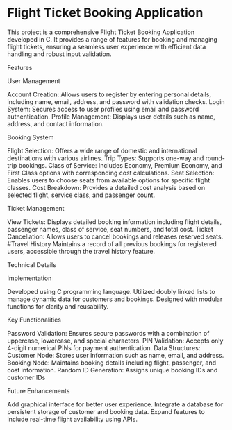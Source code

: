 # Flight Ticket Booking Application
This project is a comprehensive Flight Ticket Booking Application developed in C. It provides a range of features for booking and managing flight tickets, ensuring a seamless user experience with efficient data handling and robust input validation.

Features

User Management

Account Creation: Allows users to register by entering personal details, including name, email, address, and password with validation checks.
Login System: Secures access to user profiles using email and password authentication.
Profile Management: Displays user details such as name, address, and contact information.

Booking System

Flight Selection: Offers a wide range of domestic and international destinations with various airlines.
Trip Types: Supports one-way and round-trip bookings.
Class of Service: Includes Economy, Premium Economy, and First Class options with corresponding cost calculations.
Seat Selection: Enables users to choose seats from available options for specific flight classes.
Cost Breakdown: Provides a detailed cost analysis based on selected flight, service class, and passenger count.

Ticket Management

View Tickets: Displays detailed booking information including flight details, passenger names, class of service, seat numbers, and total cost.
Ticket Cancellation: Allows users to cancel bookings and releases reserved seats.
#Travel History
Maintains a record of all previous bookings for registered users, accessible through the travel history feature.

Technical Details

Implementation

Developed using C programming language.
Utilized doubly linked lists to manage dynamic data for customers and bookings.
Designed with modular functions for clarity and reusability.

Key Functionalities

Password Validation: Ensures secure passwords with a combination of uppercase, lowercase, and special characters.
PIN Validation: Accepts only 4-digit numerical PINs for payment authentication.
Data Structures:
Customer Node: Stores user information such as name, email, and address.
Booking Node: Maintains booking details including flight, passenger, and cost information.
Random ID Generation: Assigns unique booking IDs and customer IDs

Future Enhancements

Add graphical interface for better user experience.
Integrate a database for persistent storage of customer and booking data.
Expand features to include real-time flight availability using APIs.
